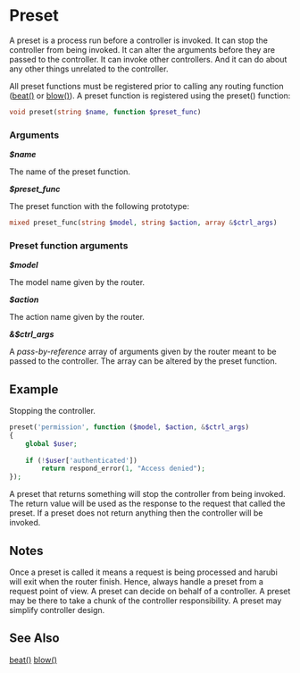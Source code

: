 Preset
======
A preset is a process run before a controller is invoked. It can stop the controller from being invoked. It can alter the arguments before they are passed to the controller. It can invoke other controllers. And it can do about any other things unrelated to the controller.

All preset functions must be registered prior to calling any routing function ([beat()](beat.md) or [blow()](blow.md)). A preset function is registered using the preset() function:
```php
void preset(string $name, function $preset_func)
```
### Arguments

***$name***

The name of the preset function.

***$preset_func***

The preset function with the following prototype:
```php
mixed preset_func(string $model, string $action, array &$ctrl_args)
```
### Preset function arguments

***$model***

The model name given by the router.

***$action***

The action name given by the router.

***&$ctrl_args***

A *pass-by-reference* array of arguments given by the router meant to be passed to the controller. The array can be altered by the preset function.

## Example

Stopping the controller.
```php
preset('permission', function ($model, $action, &$ctrl_args)
{
	global $user;
	
	if (!$user['authenticated'])
		return respond_error(1, "Access denied");
});
```
A preset that returns something will stop the controller from being invoked. The return value will be used as the response to the request that called the preset. If a preset does not return anything then the controller will be invoked.

## Notes

Once a preset is called it means a request is being processed and harubi will exit when the router finish. Hence, always handle a preset from a request point of view. A preset can decide on behalf of a controller. A preset may be there to take a chunk of the controller responsibility. A preset may simplify controller design.

## See Also

[beat()](beat.md)
[blow()](blow.md)


